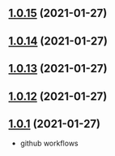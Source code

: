 ## [1.0.15](https://github.com/dixdiydiz/require-module-from-string/compare/v1.0.14...v1.0.15) (2021-01-27)

## [1.0.14](https://github.com/dixdiydiz/require-module-from-string/compare/v1.0.13...v1.0.14) (2021-01-27)

## [1.0.13](https://github.com/dixdiydiz/require-module-from-string/compare/v1.0.12...v1.0.13) (2021-01-27)

## [1.0.12](https://github.com/dixdiydiz/require-module-from-string/compare/v1.0.11...v1.0.12) (2021-01-27)

## [1.0.1](https://github.com/dixdiydiz/require-module-from-string/compare/v1.0.11...v1.0.1) (2021-01-27)

- github workflows
